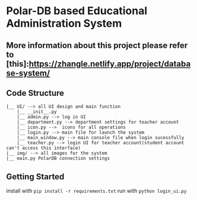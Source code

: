 # Polar-DB based Educational Administration System

## More information about this project please refer to [this]:https://zhangle.netlify.app/project/database-system/

## Code Structure
```
|__ UI/ --> all UI design and main function
    |__ __init__.py 
    |__ admin.py --> log in UI
    |__ department.py --> department settings for teacher account
    |__ icon.py -->  icons for all operations
    |__ login.py --> main file for launch the system
    |__ main_window.py --> main console file when login sucessfully
    |__ teacher.py --> login UI for teacher account(student account can't access this interface)
|__ img/ --> all images for the system
|__ main.py PolarDB connection settings
```

## Getting Started
install with  `pip install -r requirements.txt` 
run with `python login_ui.py`

<!-- login_ui.py是主文件，子界面teacher,student,courses以类的形式存在该程序内 
main_window.py是主界面的设计文件，包括了主界面的
几个.ui程序，是根据qtdesigner设计时生成的ui界面，通过Pyqt5转换成对应的.py文件 -->

